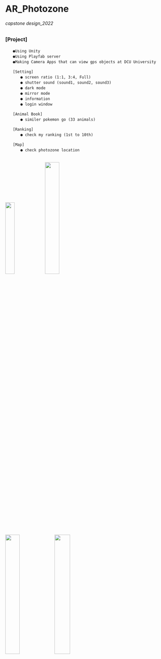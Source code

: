 # AR_Photozone
###### capstone design_2022

### [Project]
```
　　●Using Unity
　　●Using Playfab server
　　●Making Camera Apps that can view gps objects at DCU University
```
```
　　[Setting]
　　　　● screen ratio (1:1, 3:4, Full)
　　　　● shutter sound (sound1, sound2, sound3)
　　　　● dark mode
　　　　● mirror mode
　　　　● information
　　　　● login window
    
　　[Animal Book]
　　　　● similer pokemon go (33 animals)
    
　　[Ranking]
　　　　● check my ranking (1st to 10th)
    
　　[Map]
　　　　● check photozone location
```
\
<img src = "https://user-images.githubusercontent.com/79827366/170507982-f161d171-8e05-425a-b04c-d1dcff72d777.png" width="24%" height="24%">
<img src = "https://user-images.githubusercontent.com/79827366/198867915-cde860da-20d9-43ba-a56a-e84b831d8278.png" width="30%" height="30%">
\
<img src = "https://user-images.githubusercontent.com/79827366/201578447-5ea0e6f0-54d8-4b59-a7d0-aeb4f5e0cca9.png" width="30%" height="31%">
<img src = "https://user-images.githubusercontent.com/79827366/201578465-aaa918fc-47be-4b43-ac9d-21215059e750.png" width="31%" height="31%">
